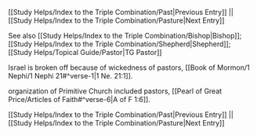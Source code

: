 [[Study Helps/Index to the Triple Combination/Past|Previous Entry]]  ||  [[Study Helps/Index to the Triple Combination/Pasture|Next Entry]]

 See also [[Study Helps/Index to the Triple Combination/Bishop|Bishop]]; [[Study Helps/Index to the Triple Combination/Shepherd|Shepherd]]; [[Study Helps/Topical Guide/Pastor|TG Pastor]]

 Israel is broken off because of wickedness of pastors, [[Book of Mormon/1 Nephi/1 Nephi 21#^verse-1|1 Ne. 21:1]].

 organization of Primitive Church included pastors, [[Pearl of Great Price/Articles of Faith#^verse-6|A of F 1:6]].

[[Study Helps/Index to the Triple Combination/Past|Previous Entry]]  ||  [[Study Helps/Index to the Triple Combination/Pasture|Next Entry]]